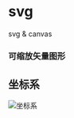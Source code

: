 # svg
svg &amp; canvas

### 可缩放矢量图形
## 坐标系
![坐标系](https://developer.mozilla.org/@api/deki/files/78/=Canvas_default_grid.png, '坐标系')
